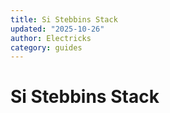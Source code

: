 ```yaml
---
title: Si Stebbins Stack
updated: "2025-10-26"
author: Electricks
category: guides
---
```


# Si Stebbins Stack

